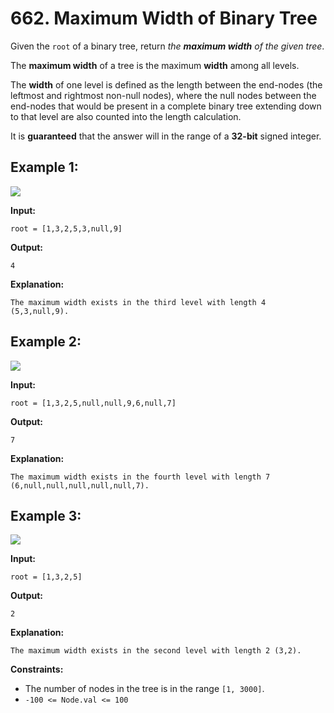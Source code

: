 # 662. Maximum Width of Binary Tree

Given the `root` of a binary tree, return _the **maximum width** of the given tree_.

The **maximum width** of a tree is the maximum **width** among all levels.

The **width** of one level is defined as the length between the end-nodes (the leftmost and rightmost non-null nodes), where the null nodes between the end-nodes that would be present in a complete binary tree extending down to that level are also counted into the length calculation.

It is **guaranteed** that the answer will in the range of a **32-bit** signed integer.

## **Example 1:**

![](https://assets.leetcode.com/uploads/2021/05/03/width1-tree.jpg)

**Input:** 

    root = [1,3,2,5,3,null,9]
**Output:** 

    4
**Explanation:** 

    The maximum width exists in the third level with length 4 (5,3,null,9).

## **Example 2:**

![](https://assets.leetcode.com/uploads/2022/03/14/maximum-width-of-binary-tree-v3.jpg)

**Input:** 

    root = [1,3,2,5,null,null,9,6,null,7]
**Output:** 

    7
**Explanation:** 

    The maximum width exists in the fourth level with length 7 (6,null,null,null,null,null,7).

## **Example 3:**

![](https://assets.leetcode.com/uploads/2021/05/03/width3-tree.jpg)

**Input:** 

    root = [1,3,2,5]
**Output:** 

    2
**Explanation:** 

    The maximum width exists in the second level with length 2 (3,2).

**Constraints:**

*   The number of nodes in the tree is in the range `[1, 3000]`.
*   `-100 <= Node.val <= 100`